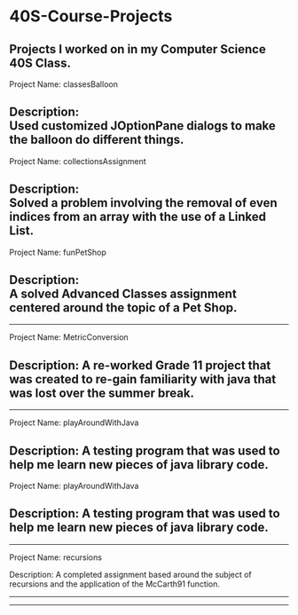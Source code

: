 # 40S-Course-Projects
Projects I worked on in my Computer Science 40S Class.
------------------------------------------------------------------------------
Project Name: classesBalloon

Description:  
Used customized JOptionPane dialogs to make the balloon do different things.
------------------------------------------------------------------------------
Project Name: collectionsAssignment

Description:  
Solved a problem involving the removal of even indices from an array with the
use of a Linked List.
------------------------------------------------------------------------------

Project Name: funPetShop

Description:  
A solved Advanced Classes assignment centered around the topic of a Pet Shop.
------------------------------------------------------------------------------
------------------------------------------------------------------------------
Project Name: MetricConversion

Description: 
A re-worked Grade 11 project that was created to re-gain familiarity with 
java that was lost over the summer break.  
------------------------------------------------------------------------------
------------------------------------------------------------------------------
Project Name: playAroundWithJava

Description: 
A testing program that was used to help me learn new pieces of java library
code. 
------------------------------------------------------------------------------
Project Name: playAroundWithJava

Description: 
A testing program that was used to help me learn new pieces of java library
code. 
------------------------------------------------------------------------------
------------------------------------------------------------------------------
Project Name: recursions

Description: 
A completed assignment based around the subject of recursions and the 
application of the McCarth91 function.

------------------------------------------------------------------------------
------------------------------------------------------------------------------
